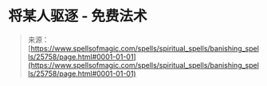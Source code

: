 <!--   <!--yml

分类: 未分类

日期: 2024-06-12 19:12:52

-->

# 将某人驱逐 - 免费法术

> 来源：[https://www.spellsofmagic.com/spells/spiritual_spells/banishing_spells/25758/page.html#0001-01-01](https://www.spellsofmagic.com/spells/spiritual_spells/banishing_spells/25758/page.html#0001-01-01)
